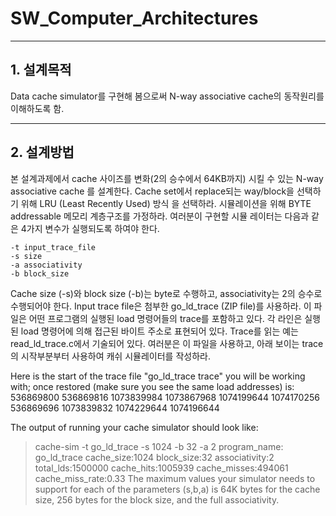 # SW_Computer_Architectures

----
## 1. 설계목적
Data cache simulator를 구현해 봄으로써 N-way associative cache의 동작원리를 이해하도록 함.

----
## 2. 설계방법
본 설계과제에서 cache 사이즈를 변화(2의 승수에서 64KB까지) 시킬 수 있는 N-way associative cache
를 설계한다. Cache set에서 replace되는 way/block을 선택하기 위해 LRU (Least Recently Used) 방식
을 선택하라. 시뮬레이션을 위해 BYTE addressable 메모리 계층구조를 가정하라. 여러분이 구현할 시뮬
레이터는 다음과 같은 4가지 변수가 실행되도록 하여야 한다.

```
-t input_trace_file
-s size
-a associativity
-b block_size
```

Cache size (-s)와 block size (-b)는 byte로 수행하고, associativity는 2의 승수로 수행되어야 한다.
Input trace file은 첨부한 go_ld_trace (ZIP file)를 사용하라. 이 파일은 어떤 프로그램의 실행된
load 명령어들의 trace를 포함하고 있다. 각 라인은 실행된 load 명령어에 의해 접근된 바이트 주소로
표현되어 있다. Trace를 읽는 예는 read_ld_trace.c에서 기술되어 있다. 여러분은 이 파일을 사용하고,
아래 보이는 trace의 시작부분부터 사용하여 캐쉬 시뮬레이터를 작성하라.

Here is the start of the trace file "go_ld_trace trace" you will be working with; once restored
(make sure you see the same load addresses) is:
536869800
536869816
1073839984
1073867968
1074199644
1074170256
536869696
1073839832
1074229644
1074196644

The output of running your cache simulator should look like:
>cache-sim -t go_ld_trace -s 1024 -b 32 -a 2
program_name: go_ld_trace
cache_size:1024
block_size:32
associativity:2
total_lds:1500000
cache_hits:1005939
cache_misses:494061
cache_miss_rate:0.33
The maximum values your simulator needs to support for each of the parameters (s,b,a) is 64K
bytes for the cache size, 256 bytes for the block size, and the full associativity.
